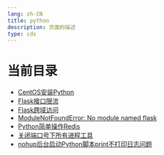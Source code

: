 ```yaml
---
lang: zh-CN  
title: python  
description: 页面的描述  
type: cds  
---
```


# 当前目录

- [CentOS安装Python](CentOS安装Python.md)  
- [Flask接口限流](Flask接口限流.md)  
- [Flask跨域访问](Flask跨域访问.md)  
- [ModuleNotFoundError: No module named flask](NoModuleNamedFlask.md)  
- [Python简单操作Redis](Python简单操作Redis.md)  
- [关闭端口号下所有进程工具](kill_port.md)  
- [nohup后台启动Python脚本print不打印日志问题](nohup后台启动Python脚本print不打印日志.md)  

<AdsbyGoogle slot="7889564278" layout="in-article"/>

<Comment></Comment>
